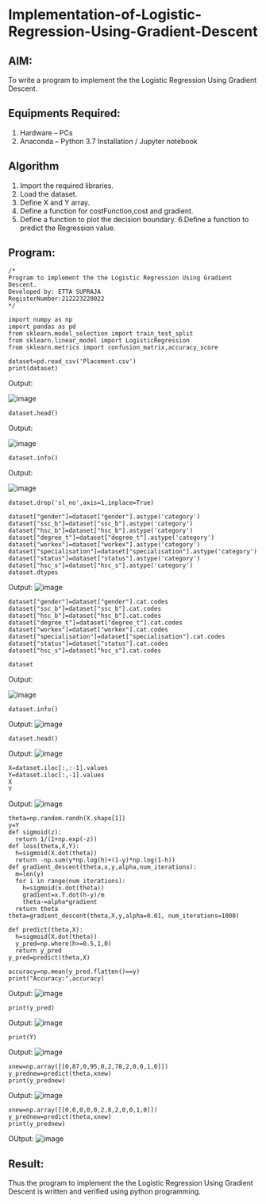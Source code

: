 # Implementation-of-Logistic-Regression-Using-Gradient-Descent

## AIM:
To write a program to implement the the Logistic Regression Using Gradient Descent.

## Equipments Required:
1. Hardware – PCs
2. Anaconda – Python 3.7 Installation / Jupyter notebook

## Algorithm
1. Import the required libraries.
2. Load the dataset.
3. Define X and Y array.
4. Define a function for costFunction,cost and gradient.
5. Define a function to plot the decision boundary. 6.Define a function to predict the 
   Regression value.
## Program:
```
/*
Program to implement the the Logistic Regression Using Gradient Descent.
Developed by: ETTA SUPRAJA
RegisterNumber:212223220022  
*/
```
```
import numpy as np
import pandas as pd
from sklearn.model_selection import train_test_split
from sklearn.linear_model import LogisticRegression
from sklearn.metrics import confusion_matrix,accuracy_score
```

```
dataset=pd.read_csv('Placement.csv')
print(dataset)
```

Output:

![image](https://github.com/user-attachments/assets/5f256495-a58c-44a3-9dd2-f1ab1d82bf2b)

```
dataset.head()
```
Output:

![image](https://github.com/user-attachments/assets/1cf7e8fe-ce3d-474c-b424-346a5082ce2d)

```
dataset.info()
```
Output:

![image](https://github.com/user-attachments/assets/85224ece-6115-46de-9c13-b70983a63d27)

```
dataset.drop('sl_no',axis=1,inplace=True)
```

```
dataset["gender"]=dataset["gender"].astype('category')
dataset["ssc_b"]=dataset["ssc_b"].astype('category')
dataset["hsc_b"]=dataset["hsc_b"].astype('category')
dataset["degree_t"]=dataset["degree_t"].astype('category')
dataset["workex"]=dataset["workex"].astype('category')
dataset["specialisation"]=dataset["specialisation"].astype('category')
dataset["status"]=dataset["status"].astype('category')
dataset["hsc_s"]=dataset["hsc_s"].astype('category')
dataset.dtypes
```
Output:
![image](https://github.com/user-attachments/assets/aa9b28f9-9029-4fc9-ba79-461fd71da374)

```
dataset["gender"]=dataset["gender"].cat.codes
dataset["ssc_b"]=dataset["ssc_b"].cat.codes
dataset["hsc_b"]=dataset["hsc_b"].cat.codes
dataset["degree_t"]=dataset["degree_t"].cat.codes
dataset["workex"]=dataset["workex"].cat.codes
dataset["specialisation"]=dataset["specialisation"].cat.codes
dataset["status"]=dataset["status"].cat.codes
dataset["hsc_s"]=dataset["hsc_s"].cat.codes

dataset
```

Output:

![image](https://github.com/user-attachments/assets/999da40a-177b-4793-bd09-0614b108bdae)

```
dataset.info()
```
Output:
![image](https://github.com/user-attachments/assets/494d13ba-f485-454c-a21c-02a528c0f40a)

```
dataset.head()
```

Output:
![image](https://github.com/user-attachments/assets/21a79a3f-6c20-4ff3-857d-87876ff75e6b)

```
X=dataset.iloc[:,:-1].values
Y=dataset.iloc[:,-1].values
X
Y
```

Output:
![image](https://github.com/user-attachments/assets/9e30eef3-5660-4fb5-b5ce-b2180e20190f)

```
theta=np.random.randn(X.shape[1])
y=Y
def sigmoid(z):
  return 1/(1+np.exp(-z))
def loss(theta,X,Y):
  h=sigmoid(X.dot(theta))
  return -np.sum(y*np.log(h)+(1-y)*np.log(1-h))
def gradient_descent(theta,x,y,alpha,num_iterations):
  m=len(y)
  for i in range(num_iterations):
    h=sigmoid(x.dot(theta))
    gradient=x.T.dot(h-y)/m
    theta-=alpha*gradient
  return theta
theta=gradient_descent(theta,X,y,alpha=0.01, num_iterations=1000)
```
```
def predict(theta,X):
  h=sigmoid(X.dot(theta))
  y_pred=np.where(h>=0.5,1,0)
  return y_pred
y_pred=predict(theta,X)
```

```
accuracy=np.mean(y_pred.flatten()==y)
print("Accuracy:",accuracy)
```
Output:
![image](https://github.com/user-attachments/assets/f56f503f-60f1-4b69-bb97-51e195c91956)

```
print(y_pred)
```
Output:
![image](https://github.com/user-attachments/assets/35695902-40f2-4afd-b675-732dda03c01b)

```
print(Y)
```

Output:
![image](https://github.com/user-attachments/assets/c541fddd-7226-40f3-a8b0-be12cae2e0e4)

```
xnew=np.array([[0,87,0,95,0,2,78,2,0,0,1,0]])
y_prednew=predict(theta,xnew)
print(y_prednew)
```

Output:
![image](https://github.com/user-attachments/assets/9757c71f-c9a7-4753-a4d2-d48e463c193d)

```
xnew=np.array([[0,0,0,0,0,2,8,2,0,0,1,0]])
y_prednew=predict(theta,xnew)
print(y_prednew)
```
OUtput:
![image](https://github.com/user-attachments/assets/0de52282-553b-42f6-b311-64611a441c14)

## Result:
Thus the program to implement the the Logistic Regression Using Gradient Descent is written and verified using python programming.

